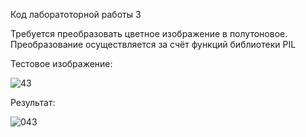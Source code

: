 Код лаборатоторной работы 3

Требуется преобразовать цветное изображение в полутоновое.
Преобразование осуществляется за счёт функций библиотеки PIL

Тестовое изображение:

![43](https://user-images.githubusercontent.com/47506579/110594513-f2465700-818d-11eb-9615-bc797c3a47c9.jpg)

Результат:

![043](https://user-images.githubusercontent.com/47506579/110594510-f1adc080-818d-11eb-874a-24227fd4da9d.jpg)
